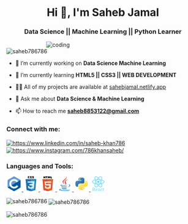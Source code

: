 <h1 align="center">Hi 👋, I'm Saheb Jamal</h1>
<h3 align="center">Data Science || Machine Learning || Python Learner</h3>
<img align = "right" alt = "coding" width = "400px" src = "https://encrypted-tbn0.gstatic.com/images?q=tbn:ANd9GcTb5iCK0gjfk9Akkx-idrYlPWDgL67eB4yu8Sjq1cZzo7A5Bpvs2pUTYoRx_SoObYU7nZU&usqp=CAU" >



<p align="left"> <img src="https://komarev.com/ghpvc/?username=saheb786786&label=Profile%20views&color=0e75b6&style=flat" alt="saheb786786" /> </p>

- 🔭 I’m currently working on **Data Science Machine Learning**

- 🌱 I’m currently learning **HTML5 || CSS3 || WEB DEVELOPMENT**

- 👨‍💻 All of my projects are available at [sahebjamal.netlify.app](sahebjamal.netlify.app)

- 💬 Ask me about **Data Science & Machine Learning**

- 📫 How to reach me **saheb8853122@gmail.com**

<h3 align="left">Connect with me:</h3>
<p align="left">
<a href="https://linkedin.com/in/https://www.linkedin.com/in/saheb-khan786" target="blank"><img align="center" src="https://raw.githubusercontent.com/rahuldkjain/github-profile-readme-generator/master/src/images/icons/Social/linked-in-alt.svg" alt="https://www.linkedin.com/in/saheb-khan786" height="30" width="40" /></a>
<a href="https://instagram.com/https://www.instagram.com/786khansaheb/" target="blank"><img align="center" src="https://raw.githubusercontent.com/rahuldkjain/github-profile-readme-generator/master/src/images/icons/Social/instagram.svg" alt="https://www.instagram.com/786khansaheb/" height="30" width="40" /></a>
</p>

<h3 align="left">Languages and Tools:</h3>
<p align="left"> <a href="https://www.cprogramming.com/" target="_blank" rel="noreferrer"> <img src="https://raw.githubusercontent.com/devicons/devicon/master/icons/c/c-original.svg" alt="c" width="40" height="40"/> </a> <a href="https://www.w3schools.com/css/" target="_blank" rel="noreferrer"> <img src="https://raw.githubusercontent.com/devicons/devicon/master/icons/css3/css3-original-wordmark.svg" alt="css3" width="40" height="40"/> </a> <a href="https://www.w3.org/html/" target="_blank" rel="noreferrer"> <img src="https://raw.githubusercontent.com/devicons/devicon/master/icons/html5/html5-original-wordmark.svg" alt="html5" width="40" height="40"/> </a> <a href="https://www.java.com" target="_blank" rel="noreferrer"> <img src="https://raw.githubusercontent.com/devicons/devicon/master/icons/java/java-original.svg" alt="java" width="40" height="40"/> </a> <a href="https://www.python.org" target="_blank" rel="noreferrer"> <img src="https://raw.githubusercontent.com/devicons/devicon/master/icons/python/python-original.svg" alt="python" width="40" height="40"/> </a> <a href="https://reactjs.org/" target="_blank" rel="noreferrer"> <img src="https://raw.githubusercontent.com/devicons/devicon/master/icons/react/react-original-wordmark.svg" alt="react" width="40" height="40"/> </a> </p>

<p><img align="left" src="https://github-readme-stats.vercel.app/api/top-langs?username=saheb786786&show_icons=true&locale=en&layout=compact" alt="saheb786786" /></p>

<p>&nbsp;<img align="center" src="https://github-readme-stats.vercel.app/api?username=saheb786786&show_icons=true&locale=en" alt="saheb786786" /></p>

<p><img align="center" src="https://github-readme-streak-stats.herokuapp.com/?user=saheb786786&" alt="saheb786786" /></p>
